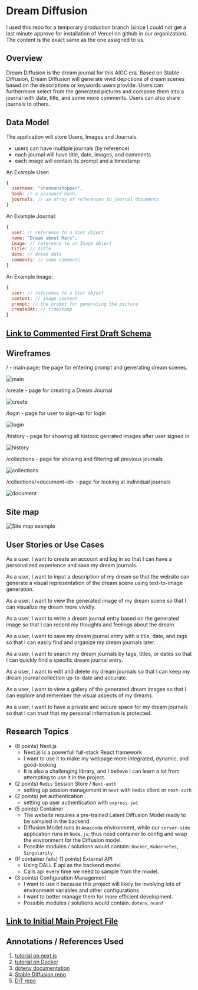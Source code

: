 # Dream Diffusion

I used this repo for a temporary production branch (since I could not get a last minute approve for installation of Vercel on github in our organization). The content is the exact same as the one assigned to us. 

## Overview

Dream Diffusion is the dream journal for this AIGC era. Based on Stable Diffusion, Dream Diffusion will generate vivid depictions of dream scenes based on the descriptions or keywords users provide. Users can furthermore select from the generated pictures and compose them into a journal with date, title, and some more comments. Users can also share journals to others. 


## Data Model

The application will store Users, Images and Journals.

* users can have multiple journals (by reference)
* each journal will have title, date, images, and comments
* each image will contain its prompt and a timestamp

An Example User:

```javascript
{
  username: "shannonshopper",
  hash: // a password hash,
  journals: // an array of references to journal documents
}
```

An Example Journal:

```javascript
{
  user: // reference to a User object
  name: "Dream about Mars",
  image: // reference to an Image Object
  title: // title
  date: // dream date
  comments: // some comments
}
```

An Example Image:
```javascript
{
  user: // reference to a User object
  content: // image content
  prompt: // the prompt for generating the picture
  createdAt: // timestamp
}
```


## [Link to Commented First Draft Schema](schemas/db.mjs) 


## Wireframes

/ - main page; the page for entering prompt and generating dream scenes.

![main](siteImages/Main.jpeg)

/create - page for creating a Dream Journal

![create](siteImages/Create.jpeg)

/login - page for user to sign-up for login

![login](siteImages/Login.jpeg)

/history - page for showing all historic genrated images after user signed in

![history](siteImages/History.jpeg)

/collections - page for showing and filtering all previous journals

![collections](siteImages/Collections.jpeg)

/collections/\<document-id> - page for looking at individual journals

![document](siteImages/Document.jpeg)

## Site map

![Site map example](siteImages/sitemap.png)

## User Stories or Use Cases

As a user, I want to create an account and log in so that I can have a personalized experience and save my dream journals.

As a user, I want to input a description of my dream so that the website can generate a visual representation of the dream scene using text-to-image generation.

As a user, I want to view the generated image of my dream scene so that I can visualize my dream more vividly.

As a user, I want to write a dream journal entry based on the generated image so that I can record my thoughts and feelings about the dream.

As a user, I want to save my dream journal entry with a title, date, and tags so that I can easily find and organize my dream journals later.

As a user, I want to search my dream journals by tags, titles, or dates so that I can quickly find a specific dream journal entry.

As a user, I want to edit and delete my dream journals so that I can keep my dream journal collection up-to-date and accurate.

As a user, I want to view a gallery of the generated dream images so that I can explore and remember the visual aspects of my dreams.

As a user, I want to have a private and secure space for my dream journals so that I can trust that my personal information is protected.

## Research Topics

* (6 points) Next.js
  * Next.js is a powerfull full-stack React framework
  * I want to use it to make my webpage more integrated, dynamic, and good-looking
  * It is also a challenging library, and I believe I can learn a lot from attempting to use it in the project.
* (2 points) `Redis` Session Store / `Next-auth`
  * setting up session management in `next` with `Redis` client or `next-auth`
* (2 points) jwt authentication
  * setting up user authentication with `express-jwt`
* (5 points) Container
  * The website requires a pre-trained Latent Diffusion Model ready to be sampled in the backend
  * Diffusion Model runs in `Anaconda` environment, while our `server-side` application runs in `Node.js`; thus need container to config and wrap the environment for the Diffusion model.
  * Possible modules / solutions would contain: `Docker`, `Kubernetes`, `Singularity`
* (If container fails) (1 points) External API
  * Using DALL E api as the backend model.
  * Calls api every time we need to sample from the model.
* (3 points) Configuration Management
  * I want to use it because this project will likely be involving lots of environment variables and other configurations
  * I want to better manage them for more efficient development.
  * Possible modules / solutions would contain: `dotenv`, `nconf`

## [Link to Initial Main Project File](app.mjs) 

## Annotations / References Used

1. [tutorial on next.js](https://nextjs.org/)
2. [tutorial on Docker](https://docker-curriculum.com/)
3. [dotenv documentation](https://www.npmjs.com/package/dotenv)
4. [Stable Diffusion repo](https://github.com/CompVis/stable-diffusion)
5. [DiT repo](https://github.com/facebookresearch/DiT)

